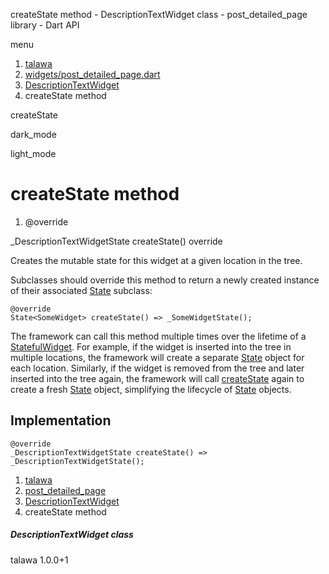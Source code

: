 




createState method - DescriptionTextWidget class - post\_detailed\_page library - Dart API







menu

1. [talawa](../../index.html)
2. [widgets/post\_detailed\_page.dart](../../widgets_post_detailed_page/widgets_post_detailed_page-library.html)
3. [DescriptionTextWidget](../../widgets_post_detailed_page/DescriptionTextWidget-class.html)
4. createState method

createState


dark\_mode

light\_mode




# createState method


1. @override

\_DescriptionTextWidgetState
createState()
override

Creates the mutable state for this widget at a given location in the tree.

Subclasses should override this method to return a newly created
instance of their associated [State](https://api.flutter.dev/flutter/widgets/State-class.html) subclass:

```
@override
State<SomeWidget> createState() => _SomeWidgetState();

```

The framework can call this method multiple times over the lifetime of
a [StatefulWidget](https://api.flutter.dev/flutter/widgets/StatefulWidget-class.html). For example, if the widget is inserted into the tree
in multiple locations, the framework will create a separate [State](https://api.flutter.dev/flutter/widgets/State-class.html) object
for each location. Similarly, if the widget is removed from the tree and
later inserted into the tree again, the framework will call [createState](../../widgets_post_detailed_page/DescriptionTextWidget/createState.html)
again to create a fresh [State](https://api.flutter.dev/flutter/widgets/State-class.html) object, simplifying the lifecycle of
[State](https://api.flutter.dev/flutter/widgets/State-class.html) objects.


## Implementation

```
@override
_DescriptionTextWidgetState createState() => _DescriptionTextWidgetState();
```

 


1. [talawa](../../index.html)
2. [post\_detailed\_page](../../widgets_post_detailed_page/widgets_post_detailed_page-library.html)
3. [DescriptionTextWidget](../../widgets_post_detailed_page/DescriptionTextWidget-class.html)
4. createState method

##### DescriptionTextWidget class





talawa
1.0.0+1






